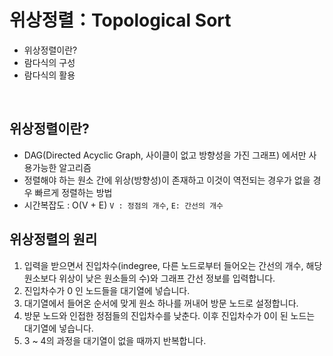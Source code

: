 # 위상정렬：Topological Sort

- 위상정렬이란?
- 람다식의 구성
- 람다식의 활용

<br />

## 위상정렬이란?

- DAG(Directed Acyclic Graph, 사이클이 없고 방향성을 가진 그래프) 에서만 사용가능한 알고리즘
- 정렬해야 하는 원소 간에 위상(방향성)이 존재하고 이것이 역전되는 경우가 없을 경우 빠르게 정렬하는 방법
- 시간복잡도 : O(V + E) `V : 정점의 개수`, `E: 간선의 개수`

## 위상정렬의 원리

1. 입력을 받으면서 진입차수(indegree, 다른 노드로부터 들어오는 간선의 개수, 해당 원소보다 위상이 낮은 원소들의 수)와 그래프 간선 정보를 입력합니다.
2. 진입차수가 0 인 노드들을 대기열에 넣습니다.
3. 대기열에서 들어온 순서에 맞게 원소 하나를 꺼내어 방문 노드로 설정합니다.
4. 방문 노드와 인접한 정점들의 진입차수를 낮춘다. 이후 진입차수가 0이 된 노드는 대기열에 넣습니다.
5. 3 ~ 4의 과정을 대기열이 없을 때까지 반복합니다.
